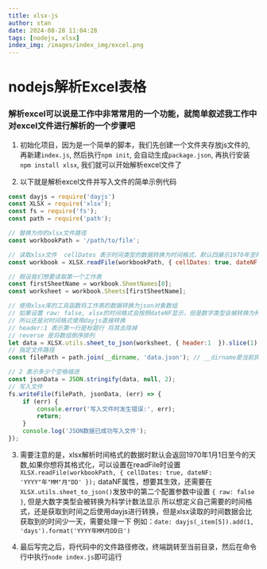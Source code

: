 ```yaml
---
title: xlsx-js
author: stan
date: 2024-08-28 11:04:28
tags: [nodejs, xlsx]
index_img: /images/index_img/excel.png
---
```


# nodejs解析Excel表格

### 解析excel可以说是工作中非常常用的一个功能，就简单叙述我工作中对excel文件进行解析的一个步骤吧

1. 初始化项目，因为是一个简单的脚本，我们先创建一个文件夹存放js文件的, 再新建`index.js`, 然后执行`npm init`, 会自动生成`package.json`, 再执行安装`npm install xlsx`, 我们就可以开始解析excel文件了

2. 以下就是解析excel文件并写入文件的简单示例代码
```javascript
const dayjs = require('dayjs')
const XLSX = require('xlsx');
const fs = require('fs');
const path = require('path');

// 替换为你的xlsx文件路径
const workbookPath = '/path/to/file';

// 读取xlsx文件  cellDates 表示时间类型的数据转换为时间格式，默认四展示1970年至时间日期的天数
const workbook = XLSX.readFile(workbookPath, { cellDates: true, dateNF: 'YYYY"年"MM"月"DD' });

// 假设我们想要读取第一个工作表
const firstSheetName = workbook.SheetNames[0];
const worksheet = workbook.Sheets[firstSheetName];

// 使用xlsx库的工具函数将工作表的数据转换为json对象数组
// 如果设置 raw: false, xlsx的时间格式会按照dateNF显示，但是数字类型会被转换为科学计数法显示
// 所以还是对时间格式使用dayjs直接转换
// header:1 表示第一行是标题行 将其去除掉
// reverse 是将数组倒序排列
let data = XLSX.utils.sheet_to_json(worksheet, { header:1  }).slice(1).reverse();
// 指定文件路径
const filePath = path.join(__dirname, 'data.json'); // __dirname是当前执行脚本所在的目录

// 2 表示多少个空格缩进
const jsonData = JSON.stringify(data, null, 2);
// 写入文件
fs.writeFile(filePath, jsonData, (err) => {
    if (err) {
        console.error('写入文件时发生错误:', err);
        return;
    }
    console.log('JSON数据已成功写入文件');
});
```
3. 需要注意的是，xlsx解析时间格式的数据时默认会返回1970年1月1日至今的天数,如果你想将其格式化，可以设置在readFile时设置
`XLSX.readFile(workbookPath, { cellDates: true, dateNF: 'YYYY"年"MM"月"DD' });` dataNF属性，想要其生效，还需要在
`XLSX.utils.sheet_to_json()`发放中的第二个配置参数中设置 `{ raw: false }`, 但是大数字类型会被转换为科学计数法显示
所以想定义自己需要的时间格式，还是获取到时间之后使用dayjs进行转换，但是xlsx读取的时间数据会比获取到的时间少一天，需要处理一下
例如：`date: dayjs(_item[5]).add(1, 'days').format('YYYY年MM月DD日')`

4. 最后写完之后，将代码中的文件路径修改，终端跳转至当前目录，然后在命令行中执行`node index.js`即可运行